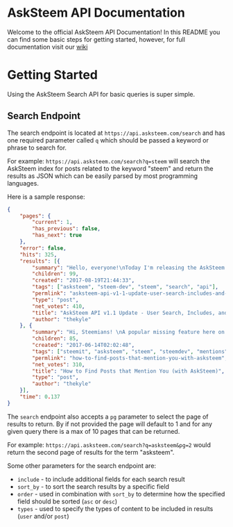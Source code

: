 # AskSteem API Documentation
Welcome to the official AskSteem API Documentation! In this README you can find some basic steps for getting started, however, for full documentation visit our [wiki](https://github.com/Hoxly/asksteem-docs/wiki)

# Getting Started
Using the AskSteem Search API for basic queries is super simple. 

## Search Endpoint
The search endpoint is located at `https://api.asksteem.com/search` and has one required parameter called `q` which should be passed a keyword or phrase to search for.

For example:
`https://api.asksteem.com/search?q=steem` will search the AskSteem index for posts related to the keyword "steem" and return the results as JSON which can be easily parsed by most programming languages. 

Here is a sample response:
```json
{
	"pages": {
		"current": 1,
		"has_previous": false,
		"has_next": true
	},
	"error": false,
	"hits": 325,
	"results": [{
		"summary": "Hello, everyone!\nToday I'm releasing the AskSteem API v1.1 which brings tons of new features for developers to play with in their apps. \nWhat is AskSteem\nAskSteem is a powerful and fast search engine that indexes the steem blockchain. You can find out what AskSteem is capable of here\nWhat is the AskSteem API\nThe AskSteem API is a RESTful HTTP API that allows developers to integrate search functionality into their applications easily. To learn more about the AskSteem API v1.0 read this post.\nWhat",
		"children": 99,
		"created": "2017-08-19T21:44:33",
		"tags": ["asksteem", "steem-dev", "steem", "search", "api"],
		"permlink": "asksteem-api-v1-1-update-user-search-includes-and-sorting",
		"type": "post",
		"net_votes": 410,
		"title": "AskSteem API v1.1 Update - User Search, Includes, and Sorting",
		"author": "thekyle"
	}, {
		"summary": "Hi, Steemians! \nA popular missing feature here on steemit is the ability to quickly and easily find posts that mention you using the @username syntax. This functionality comes baked right into AskSteem, a steem search engine. I wanted to write a quick blog post showing you how easy it is the utilize this powerful capability to interact with those who are talking about you in their posts.\n\n\n1. Go to AskSteem.com\n\nTo use this service you will need to visit AskSteem\n2. Type Your Username in Quotes\n",
		"children": 85,
		"created": "2017-06-14T02:02:48",
		"tags": ["steemit", "asksteem", "steem", "steemdev", "mentions"],
		"permlink": "how-to-find-posts-that-mention-you-with-asksteem",
		"net_votes": 310,
		"title": "How to Find Posts that Mention You (with AskSteem)",
		"type": "post",
		"author": "thekyle"
	}],
	"time": 0.137
}
```

The `search` endpoint also accepts a `pg` parameter to select the page of results to return. By if not provided the page will default to 1 and for any given query there is a max of 10 pages that can be returned. 

For example:
`https://api.asksteem.com/search?q=asksteem&pg=2` would return the second page of results for the term "asksteem".

Some other parameters for the search endpoint are:
* `include` - to include additional fields for each search result
* `sort_by` - to sort the search results by a specific field
* `order` - used in combination with `sort_by` to determine how the specified field should be sorted (`asc` or `desc`)
* `types` - used to specify the types of content to be included in results (`user` and/or `post`)
